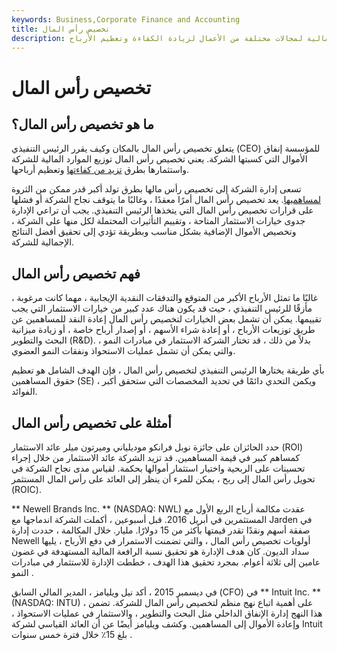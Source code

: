```yaml
---
keywords: Business,Corporate Finance and Accounting
title: تخصيص رأس المال
description: تخصيص رأس المال هو عملية تخصيص الموارد المالية لمجالات مختلفة من الأعمال لزيادة الكفاءة وتعظيم الأرباح.
---
```


# تخصيص رأس المال
## ما هو تخصيص رأس المال؟

يتعلق تخصيص رأس المال بالمكان وكيف يقرر الرئيس التنفيذي (CEO) للمؤسسة إنفاق الأموال التي كسبتها الشركة. يعني تخصيص رأس المال توزيع الموارد المالية للشركة واستثمارها بطرق [تزيد من كفاءتها](/allocationalefficiency) وتعظيم أرباحها.

تسعى إدارة الشركة إلى تخصيص رأس مالها بطرق تولد أكبر قدر ممكن من الثروة [لمساهميها](/shareholder). يعد تخصيص رأس المال أمرًا معقدًا ، وغالبًا ما يتوقف نجاح الشركة أو فشلها على قرارات تخصيص رأس المال التي يتخذها الرئيس التنفيذي. يجب أن تراعي الإدارة جدوى خيارات الاستثمار المتاحة ، وتقييم التأثيرات المحتملة لكل منها على الشركة ، وتخصيص الأموال الإضافية بشكل مناسب وبطريقة تؤدي إلى تحقيق أفضل النتائج الإجمالية للشركة.

## فهم تخصيص رأس المال

غالبًا ما تمثل الأرباح الأكبر من المتوقع والتدفقات النقدية الإيجابية ، مهما كانت مرغوبة ، مأزقًا للرئيس التنفيذي ، حيث قد يكون هناك عدد كبير من خيارات الاستثمار التي يجب تقييمها. يمكن أن تشمل بعض الخيارات لتخصيص رأس المال إعادة النقد للمساهمين عن طريق توزيعات الأرباح ، أو إعادة شراء الأسهم ، أو إصدار أرباح خاصة ، أو زيادة ميزانية البحث والتطوير (R&D). بدلاً من ذلك ، قد تختار الشركة الاستثمار في مبادرات النمو ، والتي يمكن أن تشمل عمليات الاستحواذ ونفقات النمو العضوي.

بأي طريقة يختارها الرئيس التنفيذي لتخصيص رأس المال ، فإن الهدف الشامل هو تعظيم حقوق المساهمين (SE) ، ويكمن التحدي دائمًا في تحديد المخصصات التي ستحقق أكبر الفوائد.

## أمثلة على تخصيص رأس المال

حدد الحائزان على جائزة نوبل فرانكو موديلياني وميرتون ميلر عائد الاستثمار (ROI) كمساهم كبير في قيمة المساهمين. قد تزيد الشركة عائد الاستثمار من خلال إجراء تحسينات على الربحية واختيار استثمار أموالها بحكمة. لقياس مدى نجاح الشركة في تحويل رأس المال إلى ربح ، يمكن للمرء أن ينظر إلى العائد على رأس المال المستثمر (ROIC).

** Newell Brands Inc. ** (NASDAQ: NWL) عقدت مكالمة أرباح الربع الأول مع المستثمرين في أبريل 2016. قبل أسبوعين ، أكملت الشركة اندماجها مع Jarden في صفقة أسهم ونقدًا تقدر قيمتها بأكثر من 15 دولارًا. مليار. خلال المكالمة ، حددت إدارة Newell أولويات تخصيص رأس المال ، والتي تضمنت الاستمرار في دفع الأرباح ، يليها سداد الديون. كان هدف الإدارة هو تحقيق نسبة الرافعة المالية المستهدفة في غضون عامين إلى ثلاثة أعوام. بمجرد تحقيق هذا الهدف ، خططت الإدارة للاستثمار في مبادرات النمو .

في ديسمبر 2015 ، أكد نيل ويليامز ، المدير المالي السابق (CFO) في ** Intuit Inc. ** (NASDAQ: INTU) ، على أهمية اتباع نهج منظم لتخصيص رأس المال للشركة. تضمن هذا النهج إدارة الإنفاق الداخلي مثل البحث والتطوير ، والاستثمار في عمليات الاستحواذ ، وإعادة الأموال إلى المساهمين. وكشف ويليامز أيضًا عن أن العائد القياسي لشركة Intuit بلغ 15٪ خلال فترة خمس سنوات .

